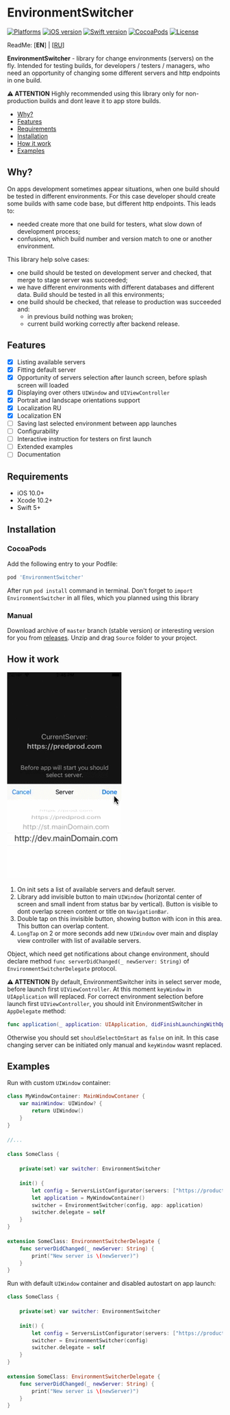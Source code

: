 # EnvironmentSwitcher

[![Platforms](https://img.shields.io/cocoapods/p/EnvironmentSwitcher)](https://developer.apple.com/ios/) [![iOS version](https://img.shields.io/badge/ios-10.0-blue)](https://developer.apple.com/ios/) [![Swift version](https://img.shields.io/badge/Swift-5.0-blue.svg?style=flat)](https://developer.apple.com/swift/) [![CocoaPods](https://img.shields.io/cocoapods/v/EnvironmentSwitcher.svg)](https://cocoapods.org/pods/EnvironmentSwitcher) [![License](https://img.shields.io/cocoapods/l/EnvironmentSwitcher?color=blue)](https://raw.githubusercontent.com/AeroAgency/EnvironmentSwitcher/master/LICENSE.md)

ReadMe: [**EN**] | [[RU](README_RU.md)]

**EnvironmentSwitcher** - library for change environments (servers) on the fly.
Intended for testing builds, for developers / testers / managers, who need an opportunity of changing some different servers and http endpoints in one build.

**⚠️️ ATTENTION** Highly recommended using this library only for non-production builds and dont leave it to app store builds.

- [Why?](#why?)
- [Features](#Features)
- [Requirements](#requirements)
- [Installation](#installation)
- [How it work](#how-it-work)
- [Examples](#examples)

## Why?
On apps development sometimes appear situations, when one build should be tested in different environments.
For this case developer should create some builds with same code base, but different http endpoints. This leads to:
- needed create more that one build for testers, what slow down of development process; 
- confusions, which build number and version match to one or another environment.

This library help solve cases:
- one build should be tested on development server and checked, that merge to stage server was succeeded;
- we have different environments with different databases and different data. Build should be tested in all this environments;
- one build should be checked, that release to production was succeeded and:
  - in previous build nothing was broken;
  - current build working correctly after backend release.

## Features
- [x] Listing available servers
- [x] Fitting default server
- [x] Opportunity of servers selection after launch screen, before splash screen will loaded
- [x] Displaying over others `UIWindow` and `UIViewController`
- [x] Portrait and landscape orientations support
- [x] Localization RU
- [x] Localization EN
- [ ] Saving last selected environment between app launches
- [ ] Configurability
- [ ] Interactive instruction for testers on first launch
- [ ] Extended examples
- [ ] Documentation

## Requirements
- iOS 10.0+
- Xcode 10.2+
- Swift 5+

## Installation
### CocoaPods
Add the following entry to your Podfile:
```rb
pod 'EnvironmentSwitcher'
```
After run `pod install` command in terminal.
Don't forget to `import EnvironmentSwitcher` in all files, which you planned using this library

### Manual
Download archive of `master` branch (stable version) or interesting version for you from [releases](https://github.com/AeroAgency/EnvironmentSwitcher/releases).
Unzip and drag `Source` folder to your project.

## How it work

![](preview.gif)

1. On init sets a list of available servers and default server.
2. Library add invisible button  to main `UIWindow` (horizontal center of screen and small indent from status bar by vertical).
Button is visible to dont overlap screen content or title on `NavigationBar`.
3. Double tap on this invisible button, showing button with icon in this area. This button can overlap content.
4. `LongTap` on 2 or more seconds add new `UIWindow` over main and display view controller with list of available servers.

Object, which need get notifications about change environment, should declare method `func serverDidChanged(_ newServer: String)` of `EnvironmentSwitcherDelegate` protocol.

**⚠️️ ATTENTION** By default, EnvironmentSwitcher inits in select server mode, before launch first `UIViewController`. At this moment `keyWindow` in `UIApplication` will replaced.
For correct environment selection before launch first `UIViewController`, you should init EnvironmentSwitcher in `AppDelegate` method:
```swift
func application(_ application: UIApplication, didFinishLaunchingWithOptions launchOptions: [UIApplication.LaunchOptionsKey: Any]?) -> Bool
```
Otherwise you should set `shouldSelectOnStart` as `false` on init. In this case changing server can be initiated only manual and `keyWindow` wasnt replaced.

## Examples
Run with custom `UIWindow` container:
```swift
class MyWindowContainer: MainWindowContaner {
    var mainWindow: UIWindow? {
        return UIWindow()
    }
}

//...

class SomeClass {

    private(set) var switcher: EnvironmentSwitcher
    
    init() {
        let config = ServersListConfigurator(servers: ["https://production.com", "https://stage.com", "https://develop.com"], current: "https://stage.com")
        let application = MyWindowContainer()
        switcher = EnvironmentSwitcher(config, app: application)
        switcher.delegate = self
    }
}

extension SomeClass: EnvironmentSwitcherDelegate {
    func serverDidChanged(_ newServer: String) {
        print("New server is \(newServer)")
    }
}
```
Run with default `UIWindow` container and disabled autostart on app launch:
```swift
class SomeClass {

    private(set) var switcher: EnvironmentSwitcher
    
    init() {
        let config = ServersListConfigurator(servers: ["https://production.com", "https://stage.com", "https://develop.com"], current: "https://stage.com", shouldSelectOnStart: false)
        switcher = EnvironmentSwitcher(config)
        switcher.delegate = self
    }
}

extension SomeClass: EnvironmentSwitcherDelegate {
    func serverDidChanged(_ newServer: String) {
        print("New server is \(newServer)")
    }
}
```
